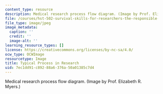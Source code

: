 ```yaml
---
content_type: resource
description: Medical research process flow diagram. (Image by Prof. Elizabeth R. Myers.)
file: /courses/hst-502-survival-skills-for-researchers-the-responsible-conduct-of-research-spring-2003/7ec1dd91c89288a6376a50a01385c7d4_chp_med_research_process.jpg
file_type: image/jpeg
image_metadata:
  caption: ''
  credit: ''
  image-alt: ''
learning_resource_types: []
license: https://creativecommons.org/licenses/by-nc-sa/4.0/
ocw_type: OCWImage
resourcetype: Image
title: Typical Process in Research
uid: 7ec1dd91-c892-88a6-376a-50a01385c7d4
---
```

Medical research process flow diagram. (Image by Prof. Elizabeth R. Myers.)